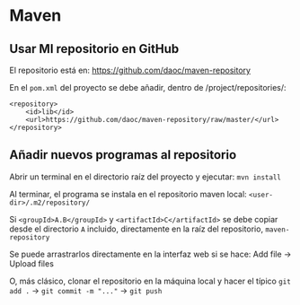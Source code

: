 # Maven
## Usar MI repositorio en GitHub

El repositorio está en: https://github.com/daoc/maven-repository

En el `pom.xml` del proyecto se debe añadir, dentro de /project/repositories/:

```
<repository>
    <id>lib</id>
    <url>https://github.com/daoc/maven-repository/raw/master/</url>
</repository>
```
## Añadir nuevos programas al repositorio

Abrir un terminal en el directorio raíz del proyecto y ejecutar: `mvn install`

Al terminar, el programa se instala en el repositorio maven local: `<user-dir>/.m2/repository/`

Si `<groupId>A.B</groupId>` y `<artifactId>C</artifactId>` se debe copiar desde el directorio `A` incluido, 
directamente en la raíz del repositorio, `maven-repository`

Se puede arrastrarlos directamente en la interfaz web si se hace: Add file -> Upload files

O, más clásico, clonar el repositorio en la máquina local y hacer el típico `git add .` -> `git commit -m "..."` -> `git push`
